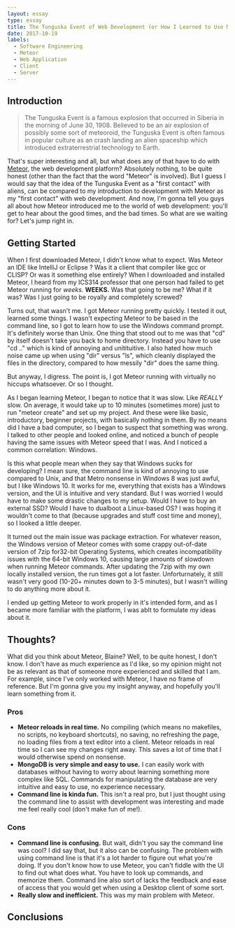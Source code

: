 ```yaml
---
layout: essay
type: essay
title: The Tunguska Event of Web Development (or How I Learned to Use Meteor)
date: 2017-10-19
labels:
  - Software Engineering
  - Meteor
  - Web Application
  - Client
  - Server
---
```


## Introduction

> The Tunguska Event is a famous explosion that occurred in Siberia in the morning of June 30, 1908. Believed to be an air explosion of possibly some sort of meteoroid, the Tunguska Event is often famous in popular culture as an crash landing an alien spaceship which introduced extraterrestrial technology to Earth.

That's super interesting and all, but what does any of that have to do with [Meteor,](https://www.meteor.com/) the web development platform? Absolutely nothing, to be quite honest (other than the fact that the word "Meteor" is involved). But I guess I would say that the idea of the Tunguska Event as a "first contact" with aliens, can be compared to my introduction to development with Meteor as my "first contact" with web development. And now, I'm gonna tell you guys all about how Meteor introduced me to the world of web development: you'll get to hear about the good times, and the bad times. So what are we waiting for? Let's jump right in.

## Getting Started

When I first downloaded Meteor, I didn't know what to expect. Was Meteor an IDE like IntelliJ or Eclipse ? Was it a client that compiler like gcc or CLISP? Or was it something else entirely? When I downloaded and installed Meteor, I heard from my ICS314 professor that one person had failed to get Meteor running for *weeks.* **WEEKS.** Was that going to be me? What if it was? Was I just going to be royally and completely screwed?

Turns out, that wasn't me. I got Meteor running pretty quickly. I tested it out, learned some things. I wasn't expecting Meteor to be based in the command line, so I got to learn how to use the Windows command prompt. It's definitely worse than Unix. One thing that stood out to me was that "cd" by itself doesn't take you back to home directory. Instead you have to use "cd .." which is kind of annoying and unitituitive. I also hated how much noise came up when using "dir" versus "ls", which cleanly displayed the files in the directory, compared to how messily "dir" does the same thing.

But anyway, I digress. The point is, I got Meteor running with virtually no hiccups whatsoever. Or so I thought.

As I began learning Meteor, I began to notice that it was slow. Like *REALLY* slow. On average, it would take up to 10 minutes (sometimes more) just to run "meteor create" and set up my project. And these were like basic, introductory, beginner projects, with basically nothing in them. By no means did I have a bad computer, so I began to suspect that something was wrong. I talked to other people and looked online, and noticed a bunch of people having the same issues with Meteor speed that I was. And I noticed a common correlation: Windows.

Is this what people mean when they say that Windows sucks for developing? I mean sure, the command line is kind of annoying to use compared to Unix, and that Metro nonsense in Windows 8 was just awful, but I like Windows 10. It works for me, everything that exists has a Windows version, and the UI is intuitive and very standard. But I was worried I would have to make some drastic changes to my setup. Would I have to buy an external SSD? Would I have to dualboot a Linux-based OS? I was hoping it wouldn't come to that (because upgrades and stuff cost time and money), so I looked a little deeper.

It turned out the main issue was package extraction. For whatever reason, the Windows version of Meteor comes with some crappy out-of-date version of 7zip for32-bit Operating Systems, which creates incompatibility issues with the 64-bit Windows 10, causing large amounts of slowdown when running Meteor commands. After updating the 7zip with my own locally installed version, the run times got a lot faster. Unforturnately, it still wasn't very good (10-20+ minutes down to 3-5 minutes), but I wasn't willing to do anything more about it.

I ended up getting Meteor to work properly in it's intended form, and as I became more familiar with the platform, I was ablt to formulate my ideas about it.

## Thoughts?

What did you think about Meteor, Blaine? Well, to be quite honest, I don't know. I don't have as much experience as I'd like, so my opinion might not be as relevant as that of someone more experienced and skilled that I am. For example, since I've only worked with Meteor, I have no frame of reference. But I'm gonna give you my insight anyway, and hopefully you'll learn something from it.

### Pros
- **Meteor reloads in real time.** No compiling (which means no makefiles, no scripts, no keyboard shortcuts), no saving, no refreshing the page, no loading files from a text editor into a client. Meteor reloads in real time so I can see my changes right away. This saves a lot of time that I would otherwise spend on nonsense.
- **MongoDB is very simple and easy to use.** I can easily work with databases without having to worry about learning something more complex like SQL. Commands for manipulating the database are very intuitive and easy to use, no experience necessary.
- **Command line is kinda fun.** This isn't a real pro, but I just thought using the command line to assist with development was interesting and made me feel really cool (don't make fun of me!).

### Cons
- **Command line is confusing.** But wait, didn't you say the command line was cool? I did say that, but it also can be confusing. The problem with using command line is that it's a lot harder to figure out what you're doing. If you don't know how to use Meteor, you can't fiddle with the UI to find out what does what. You have to look up commands, and memorize them. Command line also sort of lacks the feedback and ease of access that you would get when using a Desktop client of some sort.
- **Really slow and inefficient.** This was my main problem with Meteor.

## Conclusions


